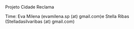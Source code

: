 Projeto Cidade Reclama

Time: Eva Milena  (evamilena.sp (at) gmail.com)e Stella Ribas (Stelladasilvaribas (at) gmail.com)